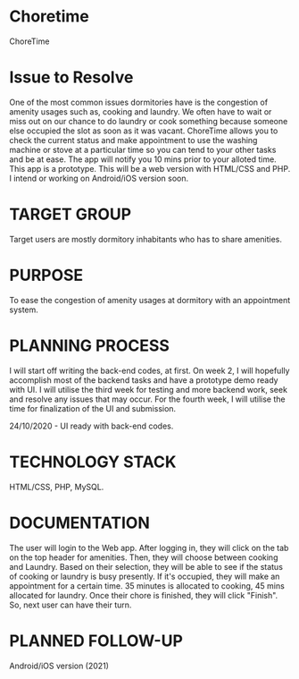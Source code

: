 # Choretime
ChoreTime

# Issue to Resolve

One of the most common issues dormitories have is the congestion of amenity usages such as, cooking and laundry. We often have to wait or miss out on our chance to do laundry or cook something because someone else occupied the slot as soon as it was vacant. ChoreTime allows you to check the current status and make appointment to use the washing machine or stove at a particular time so you can tend to your other tasks and be at ease. The app will notify you 10 mins prior to your alloted time. This app is a prototype. This will be a web version with HTML/CSS and PHP. I intend or working on Android/iOS version soon.

# TARGET GROUP

Target users are mostly dormitory inhabitants who has to share amenities.

# PURPOSE

To ease the congestion of amenity usages at dormitory with an appointment system.

# PLANNING PROCESS

I will start off writing the back-end codes, at first. On week 2, I will hopefully accomplish most of the backend tasks and have a prototype demo ready with UI. I will utilise the third week for testing and more backend work, seek and resolve any issues that  may occur. For the fourth week, I will utilise the time for finalization of the UI and submission.

24/10/2020 - UI ready with back-end codes.

# TECHNOLOGY STACK

HTML/CSS, PHP, MySQL.

# DOCUMENTATION 

The user will login to the Web app. After logging in, they will click on the tab on the top header for amenities. Then, they will choose between cooking and Laundry. Based on their selection, they will be able to see if the status of cooking or laundry is busy presently. If it's occupied, they will make an appointment for a certain time. 35 minutes is allocated to cooking, 45 mins allocated for laundry. Once their chore is finished, they will click "Finish". So, next user can have their turn.

# PLANNED FOLLOW-UP

Android/iOS version (2021)


